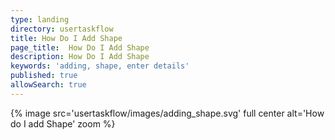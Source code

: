 ```yaml
---
type: landing
directory: usertaskflow
title: How Do I Add Shape
page_title:  How Do I Add Shape
description: How Do I Add Shape
keywords: 'adding, shape, enter details'
published: true
allowSearch: true
---
```

{% image src='usertaskflow/images/adding_shape.svg' full center  alt='How do I add Shape' zoom %} 
